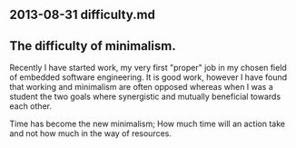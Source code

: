 ## 2013-08-31 difficulty.md

## The difficulty of minimalism.

Recently I have started work, my very first "proper" job in my chosen field of
embedded software engineering. It is good work, however I have found that
working and minimalism are often opposed whereas when I was a student the two
goals where synergistic and mutually beneficial towards each other. 

Time has become the new minimalism; How much time will an action take and not
how much in the way of resources.
